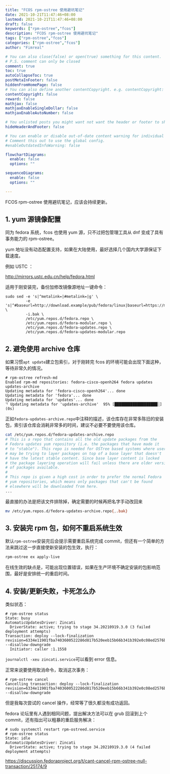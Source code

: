 ```yaml
---
title: "FCOS rpm-ostree 使用避坑笔记"
date: 2021-10-21T11:47:46+08:00
lastmod: 2021-10-21T11:47:46+08:00
draft: false
keywords: ["rpm-ostree","fcos"]
description: "FCOS rpm-ostree 使用避坑笔记"
tags: ["rpm-ostree","fcos"]
categories: ["rpm-ostree","fcos"]
author: "Fimreal"

# You can also close(false) or open(true) something for this content.
# P.S. comment can only be closed
comment: true
toc: true
autoCollapseToc: true
postMetaInFooter: false
hiddenFromHomePage: false
# You can also define another contentCopyright. e.g. contentCopyright: "This is another copyright."
contentCopyright: false
reward: false
mathjax: false
mathjaxEnableSingleDollar: false
mathjaxEnableAutoNumber: false

# You unlisted posts you might want not want the header or footer to show
hideHeaderAndFooter: false

# You can enable or disable out-of-date content warning for individual post.
# Comment this out to use the global config.
#enableOutdatedInfoWarning: false

flowchartDiagrams:
  enable: false
  options: ""

sequenceDiagrams:
  enable: false
  options: ""

---
```


FCOS rpm-ostree 使用避坑笔记，应该会持续更新。

<!--more-->

## 1. yum 源镜像配置

同为 fedora 系统，fcos 也使用 yum 源，只不过把包管理工具从 dnf 变成了具有事务能力的 rpm-ostree。

yum 地址没有动态配置支持，如果在大陆使用，最好选择几个国内大学源保证下载速度。

例如 USTC ：

http://mirrors.ustc.edu.cn/help/fedora.html

适用于刚安装完，备份加修改镜像源地址一键命令：

```
sudo sed -e 's|^metalink=|#metalink=|g' \
         -e 's|^#baseurl=http://download.example/pub/fedora/linux|baseurl=https://mirrors.ustc.edu.cn/fedora|g' \
         -i.bak \
         /etc/yum.repos.d/fedora.repo \
         /etc/yum.repos.d/fedora-modular.repo \
         /etc/yum.repos.d/fedora-updates.repo \
         /etc/yum.repos.d/fedora-updates-modular.repo
```



## 2. 避免使用 archive 仓库

如果习惯`apt update`建立包索引，对于刚转完 fcos 的环境可能会出现下面这种，等待非常久的情况。

```
# rpm-ostree refresh-md
Enabled rpm-md repositories: fedora-cisco-openh264 fedora updates updates-archive
Updating metadata for 'fedora-cisco-openh264'... done
Updating metadata for 'fedora'... done
Updating metadata for 'updates'... done
⠙ Updating metadata for 'updates-archive'  95% [███████████████████░] (0s)
```

正如`fedora-updates-archive.repo`中注释的描述，该仓库存在非常多陈旧的安装包，索引该仓库会消耗非常多的时间，建议不必要不要使用该仓库。

```bash
cat /etc/yum.repos.d/fedora-updates-archive.repo
# This is a repo that contains all the old update packages from the
# Fedora updates yum repository (i.e. the packages that have made it
# to "stable"). This repo is needed for OSTree based systems where users
# may be trying to layer packages on top of a base layer that doesn't
# have the latest stable content. Since base layer content is locked
# the package layering operation will fail unless there are older versions
# of packages available.
#
# This repo is given a high cost in order to prefer the normal Fedora
# yum repositories, which means only packages that can't be found
# elsewhere will be downloaded from here.
...
```

最直接的办法是把该文件排除掉，确定需要的时候再把名字手动改回来

```bash
mv /etc/yum.repos.d/fedora-updates-archive.repo{,.bak}
```



## 3. 安装完 rpm 包，如何不重启系统生效

默认`rpm-ostree`安装完后会提示需要重启系统完成 commit，但还有一个简单的方法来跳过这一步直接使新安装的包生效，执行：

```bash
rpm-ostree ex apply-live
```

在线生效的缺点是，可能出现位置错误，如果在生产环境不确定安装的包影响范围，最好是安排统一的重启时间。



## 4. 安装/更新失败，卡死怎么办

类似状态：

```
# rpm-ostree status
State: busy
AutomaticUpdatesDriver: Zincati
  DriverState: active; trying to stage 34.20210919.3.0 (3 failed deployment attempts)
Transaction: deploy --lock-finalization revision=6334e11901fba7403600522286d817b520eeb15b66b341b392e0c08ed2576b74 --disallow-downgrade
  Initiator: caller :1.1558
```

`journalctl -xeu zincati.service`可以看到 error 信息。

正常来说要使用取消命令，取消这次事务：

```
# rpm-ostree cancel
Cancelling transaction: deploy --lock-finalization revision=6334e11901fba7403600522286d817b520eeb15b66b341b392e0c08ed2576b74 --disallow-downgrade
```

但是我每次尝试的 cancel 操作，经常等了很久都没有成功返回。

fedora 论坛里有人遇到相同问题，提出解决方法可以在 grub 回滚到上个 commit，还有指出可以粗暴的重启服务解决：

```
# sudo systemctl restart rpm-ostreed.service
# rpm-ostree status
State: idle
AutomaticUpdatesDriver: Zincati
  DriverState: active; trying to stage 34.20210919.3.0 (4 failed deployment attempts)
```

https://discussion.fedoraproject.org/t/cant-cancel-rpm-ostree-null-transaction/25174/9
